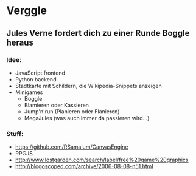 # Verggle
## Jules Verne fordert dich zu einer Runde Boggle heraus

### Idee:
- JavaScript frontend
- Python backend
- Stadtkarte mit Schildern, die Wikipedia-Snippets anzeigen
- Minigames
    - Boggle
    - Blamieren oder Kassieren
    - Jump'n'run (Planieren oder Flanieren)
    - MegaJules (was auch immer da passieren wird...)

### Stuff:
- https://github.com/RSamaium/CanvasEngine
- RPGJS
- http://www.lostgarden.com/search/label/free%20game%20graphics
- http://blogoscoped.com/archive/2006-08-08-n51.html
